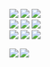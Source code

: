 [![](https://img.shields.io/badge/OS-Proxmox-informational?style=flat&logo=proxmox&logoColor=white&color=F0B90D)](https://www.proxmox.com)
[![](https://img.shields.io/badge/CPU-[Dual]AMD_Opteron_6282_SE_16_Cores_@2.6GHz-informational?style=flat&logo=server-fault&logoColor=white&color=3BA7E0)](https://www.cpubenchmark.net/cpu.php?cpu=AMD+Opteron+6282&cpuCount=2)
![](https://img.shields.io/badge/RAM-128GB_DDR3-informational?style=flat&logo=data%3Aimage%2Fpng%3Bbase64%2CiVBORw0KGgoAAAANSUhEUgAAACAAAAAaCAYAAADWm14%2FAAAAAXNSR0IArs4c6QAAAARnQU1BAACxjwv8YQUAAAAJcEhZcwAADsMAAA7DAcdvqGQAAAEVSURBVEhL7ZU7DoJAEIZZShoaCyiouIBn8S6ewM7WC3gBuYQHkEpsTEwoACEmFCR0uD87GBVQLGBN4Esm81iGmexOdpXRw4qisLleCHdwHBYEwcEwjDkFBiUMQxc7UJAvBZW0NL42kCTJzXXdEzSFHiDWFm%2FLqZFl2RbH8IElvoMWroCf34UrG0L2M40576C2qmnaKo7jKxJ%2BgQ9vyBg7Q2BTuDOoidrlEfCfDD4LVU01TdP1jFNGBwQ1UVvVdV3WJaSgdpett%2Fi8YKgs4QpM0zQQh8CmcEVjThPTRSS9AeZ53o5sKTDf9zdkS2Eawv9qIIqiPYTcGn2svzSQ5%2FkRQm6NPtYxhOXbTTik296HvtdHh6LcAa%2BRFyK6DmOWAAAAAElFTkSuQmCC)
<br>
[![](https://img.shields.io/badge/OS-Proxmox-informational?style=flat&logo=proxmox&logoColor=white&color=F0B90D)](https://www.proxmox.com)
[![](https://img.shields.io/badge/CPU-[Dual]_Intel_Xeon_X5675_12_Cores_@3.07GHz-informational?style=flat&logo=server-fault&logoColor=white&color=3BA7E0)](https://www.cpubenchmark.net/cpu.php?cpu=Intel+Xeon+X5675+%40+3.07GHz&id=1309&cpuCount=2)
![](https://img.shields.io/badge/RAM-152GB_DDR3-informational?style=flat&logo=data%3Aimage%2Fpng%3Bbase64%2CiVBORw0KGgoAAAANSUhEUgAAACAAAAAaCAYAAADWm14%2FAAAAAXNSR0IArs4c6QAAAARnQU1BAACxjwv8YQUAAAAJcEhZcwAADsMAAA7DAcdvqGQAAAEVSURBVEhL7ZU7DoJAEIZZShoaCyiouIBn8S6ewM7WC3gBuYQHkEpsTEwoACEmFCR0uD87GBVQLGBN4Esm81iGmexOdpXRw4qisLleCHdwHBYEwcEwjDkFBiUMQxc7UJAvBZW0NL42kCTJzXXdEzSFHiDWFm%2FLqZFl2RbH8IElvoMWroCf34UrG0L2M40576C2qmnaKo7jKxJ%2BgQ9vyBg7Q2BTuDOoidrlEfCfDD4LVU01TdP1jFNGBwQ1UVvVdV3WJaSgdpett%2Fi8YKgs4QpM0zQQh8CmcEVjThPTRSS9AeZ53o5sKTDf9zdkS2Eawv9qIIqiPYTcGn2svzSQ5%2FkRQm6NPtYxhOXbTTik296HvtdHh6LcAa%2BRFyK6DmOWAAAAAElFTkSuQmCC)
<br>
[![](https://img.shields.io/badge/OS-Proxmox-informational?style=flat&logo=proxmox&logoColor=white&color=F0B90D)](https://www.proxmox.com)
[![](https://img.shields.io/badge/CPU-[Dual]_Intel_Xeon_E5_2660_v3_20_Cores_@2.6GHz-informational?style=flat&logo=server-fault&logoColor=white&color=3BA7E0)](https://www.cpubenchmark.net/cpu.php?cpu=Intel+Xeon+E5-2660+v3+%40+2.60GHz&id=2359&cpuCount=2)
![](https://img.shields.io/badge/RAM-64GB_DDR4-informational?style=flat&logo=data%3Aimage%2Fpng%3Bbase64%2CiVBORw0KGgoAAAANSUhEUgAAACAAAAAaCAYAAADWm14%2FAAAAAXNSR0IArs4c6QAAAARnQU1BAACxjwv8YQUAAAAJcEhZcwAADsMAAA7DAcdvqGQAAAEVSURBVEhL7ZU7DoJAEIZZShoaCyiouIBn8S6ewM7WC3gBuYQHkEpsTEwoACEmFCR0uD87GBVQLGBN4Esm81iGmexOdpXRw4qisLleCHdwHBYEwcEwjDkFBiUMQxc7UJAvBZW0NL42kCTJzXXdEzSFHiDWFm%2FLqZFl2RbH8IElvoMWroCf34UrG0L2M40576C2qmnaKo7jKxJ%2BgQ9vyBg7Q2BTuDOoidrlEfCfDD4LVU01TdP1jFNGBwQ1UVvVdV3WJaSgdpett%2Fi8YKgs4QpM0zQQh8CmcEVjThPTRSS9AeZ53o5sKTDf9zdkS2Eawv9qIIqiPYTcGn2svzSQ5%2FkRQm6NPtYxhOXbTTik296HvtdHh6LcAa%2BRFyK6DmOWAAAAAElFTkSuQmCC)

<a href="https://github.com/anuraghazra/github-readme-stats">
  <img align="left" src="https://github-readme-stats.vercel.app/api?username=KewaiiGamer&show_icons=true&theme=gruvbox&count_private=true&include_all_commits=true" />
</a>
<a href="https://github.com/anuraghazra/convoychat">
  <img align="left" src="https://github-readme-stats.vercel.app/api/top-langs/?username=KewaiiGamer&theme=gruvbox" />
</a>

